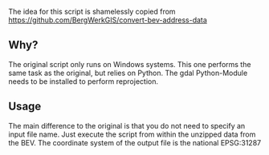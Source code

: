 The idea for this script is shamelessly copied from https://github.com/BergWerkGIS/convert-bev-address-data

## Why?

The original script only runs on Windows systems. This one performs the same task as the original, but relies on Python.
The gdal Python-Module needs to be installed to perform reprojection.

## Usage

The main difference to the original is that you do not need to specify an input file name. Just execute the script from within the unzipped data from the BEV.
The coordinate system of the output file is the national EPSG:31287